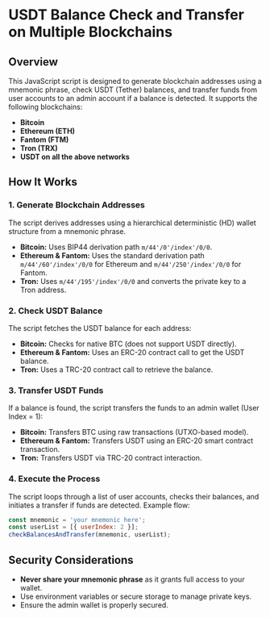 # USDT Balance Check and Transfer on Multiple Blockchains

## Overview
This JavaScript script is designed to generate blockchain addresses using a mnemonic phrase, check USDT (Tether) balances, and transfer funds from user accounts to an admin account if a balance is detected. It supports the following blockchains:
- **Bitcoin**
- **Ethereum (ETH)**
- **Fantom (FTM)**
- **Tron (TRX)**
- **USDT on all the above networks**

## How It Works

### 1. Generate Blockchain Addresses
The script derives addresses using a hierarchical deterministic (HD) wallet structure from a mnemonic phrase.
- **Bitcoin:** Uses BIP44 derivation path `m/44'/0'/index'/0/0`.
- **Ethereum & Fantom:** Uses the standard derivation path `m/44'/60'/index'/0/0` for Ethereum and `m/44'/250'/index'/0/0` for Fantom.
- **Tron:** Uses `m/44'/195'/index'/0/0` and converts the private key to a Tron address.

### 2. Check USDT Balance
The script fetches the USDT balance for each address:
- **Bitcoin:** Checks for native BTC (does not support USDT directly).
- **Ethereum & Fantom:** Uses an ERC-20 contract call to get the USDT balance.
- **Tron:** Uses a TRC-20 contract call to retrieve the balance.

### 3. Transfer USDT Funds
If a balance is found, the script transfers the funds to an admin wallet (User Index = 1):
- **Bitcoin:** Transfers BTC using raw transactions (UTXO-based model).
- **Ethereum & Fantom:** Transfers USDT using an ERC-20 smart contract transaction.
- **Tron:** Transfers USDT via TRC-20 contract interaction.

### 4. Execute the Process
The script loops through a list of user accounts, checks their balances, and initiates a transfer if funds are detected. Example flow:
```js
const mnemonic = 'your mnemonic here';
const userList = [{ userIndex: 2 }];
checkBalancesAndTransfer(mnemonic, userList);
```

## Security Considerations
- **Never share your mnemonic phrase** as it grants full access to your wallet.
- Use environment variables or secure storage to manage private keys.
- Ensure the admin wallet is properly secured. 
